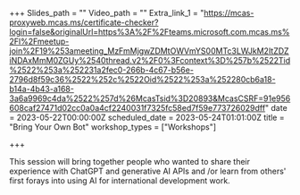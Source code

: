 +++
Slides_path = ""
Video_path = ""
Extra_link_1 = "https://mcas-proxyweb.mcas.ms/certificate-checker?login=false&originalUrl=https%3A%2F%2Fteams.microsoft.com.mcas.ms%2Fl%2Fmeetup-join%2F19%253ameeting_MzFmMjgwZDMtOWVmYS00MTc3LWJkM2ItZDZiNDAxMmM0ZGUy%2540thread.v2%2F0%3Fcontext%3D%257b%2522Tid%2522%253a%252231a2fec0-266b-4c67-b56e-2796d8f59c36%2522%252c%2522Oid%2522%253a%252280cb6a18-b14a-4b43-a168-3a6a9969c4da%2522%257d%26McasTsid%3D20893&McasCSRF=91e956608caf27471d02cc0a0a4cf2240031f7325fc58ed7f59e773726029dff"
date = 2023-05-22T00:00:00Z
scheduled_date = 2023-05-24T01:01:00Z
title = "Bring Your Own Bot"
workshop_types = ["Workshops"]

+++

This session will bring together people who wanted to share their experience with ChatGPT and generative AI APIs and /or learn from others' first forays into using AI for international development work.
